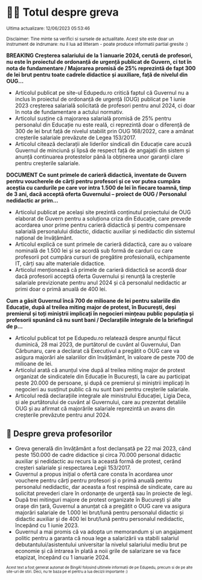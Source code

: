 # 👩‍🏫 Totul despre greva
<sub>Ultima actualizare: 12/06/2023 05:53:46</sub>

<sub>Disclaimer: Tine minte sa verifici si sursele de actualitate. Acest site este doar un instrument de indrumare: nu il lua ad litteram - poate produce informatii partial gresite :)</sub>

**BREAKING Creșterea salariului de la 1 ianuarie 2024, cerută de profesori, nu este în proiectul de ordonanță de urgență publicat de Guvern, ci tot în nota de fundamentare / Majorarea promisă de 25% reprezintă de fapt 300 de lei brut pentru toate cadrele didactice și auxiliare, față de nivelul din OUG...**
- Articolul publicat pe site-ul Edupedu.ro critică faptul că Guvernul nu a inclus în proiectul de ordonanță de urgență (OUG) publicat pe 1 iunie 2023 creșterea salarială solicitată de profesori pentru anul 2024, ci doar în nota de fundamentare a actului normativ.
- Articolul susține că majorarea salarială promisă de 25% pentru personalul din Educație nu este reală, ci reprezintă doar o diferență de 300 de lei brut față de nivelul stabilit prin OUG 168/2022, care a amânat creșterile salariale prevăzute de Legea 153/2017.
- Articolul citează declarații ale liderilor sindicali din Educație care acuză Guvernul de minciună și lipsă de respect față de angajații din sistem și anunță continuarea protestelor până la obținerea unor garanții clare pentru creșterile salariale.

**DOCUMENT Ce sunt primele de carieră didactică, inventate de Guvern pentru voucherele de cărți pentru profesori și ce vor putea cumpăra aceștia cu cardurile pe care vor intra 1.500 de lei în fiecare toamnă, timp de 3 ani, dacă acceptă oferta Guvernului – proiect de OUG / Personalul nedidactic ar prim...**
- Articolul publicat pe același site prezintă conținutul proiectului de OUG elaborat de Guvern pentru a soluționa criza din Educație, care prevede acordarea unor prime pentru carieră didactică și pentru compensare salarială personalului didactic, didactic auxiliar și nedidactic din sistemul național de învățământ.
- Articolul explică ce sunt primele de carieră didactică, care au o valoare nominală de 1.500 lei și se acordă sub formă de carduri cu care profesorii pot cumpăra cursuri de pregătire profesională, echipamente IT, cărți sau alte materiale didactice.
- Articolul menționează că primele de carieră didactică se acordă doar dacă profesorii acceptă oferta Guvernului și renunță la creșterile salariale previzionate pentru anul 2024 și că personalul nedidactic ar primi doar o primă anuală de 400 lei.

**Cum a găsit Guvernul încă 700 de milioane de lei pentru salariile din Educație, după al treilea miting major de protest, în București, deși premierul și toți miniștrii implicați în negocieri mințeau public populația și profesorii spunând că nu sunt bani / Declarațiile integrale de la briefingul de p...**
- Articolul publicat tot pe Edupedu.ro relatează despre anunțul făcut duminică, 28 mai 2023, de purtătorul de cuvânt al Guvernului, Dan Cărbunaru, care a declarat că Executivul a pregătit o OUG care va asigura majorări ale salariilor din învățământ, în valoare de peste 700 de milioane de lei.
- Articolul arată că anunțul vine după al treilea miting major de protest organizat de sindicatele din Educație în București, la care au participat peste 20.000 de persoane, și după ce premierul și miniștrii implicați în negocieri au susținut public că nu sunt bani pentru creșterile salariale.
- Articolul redă declarațiile integrale ale ministrului Educației, Ligia Deca, și ale purtătorului de cuvânt al Guvernului, care au prezentat detaliile OUG și au afirmat că majorările salariale reprezintă un avans din creșterile prevăzute pentru anul 2024.

## 🏫 Despre greva profesorilor
- Greva generală din învățământ a fost declanșată pe 22 mai 2023, când peste 150.000 de cadre didactice și circa 70.000 personal didactic auxiliar și nedidactic au recurs la această formă de protest, cerând creșteri salariale și respectarea Legii 153/2017.
- Guvernul a propus inițial o ofertă care consta în acordarea unor vouchere pentru cărți pentru profesori și o primă anuală pentru personalul nedidactic, dar aceasta a fost respinsă de sindicate, care au solicitat prevederi clare în ordonanțe de urgență sau în proiecte de legi.
- După trei mitinguri majore de protest organizate în București și alte orașe din țară, Guvernul a anunțat că a pregătit o OUG care va asigura majorări salariale de 1.000 lei brut/lună pentru personalul didactic și didactic auxiliar și de 400 lei brut/lună pentru personalul nedidactic, începând cu 1 iunie 2023.
- Guvernul a mai promis că va adopta un memorandum și un angajament politic pentru a garanta că noua lege a salarizării va stabili salariul debutantului/asistentului universitar la nivelul salariului mediu brut pe economie și că intrarea în plată a noii grile de salarizare se va face etapizat, începând cu 1 ianuarie 2024.


<sub><sub>Acest text a fost generat automat de BingAI folosind ultimele informatii de pe Edupedu, precum si de pe alte site-uri de stiri. Deci, nu te baza pe el pentru a lua decizii importante :)</sub></sub>